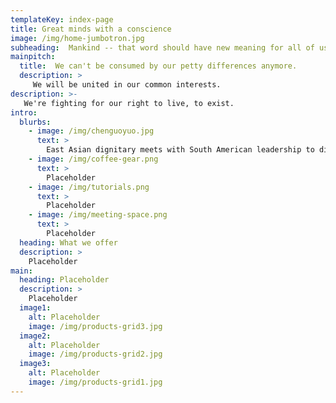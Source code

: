```yaml
---
templateKey: index-page
title: Great minds with a conscience
image: /img/home-jumbotron.jpg
subheading:  Mankind -- that word should have new meaning for all of us today.
mainpitch:
  title:  We can't be consumed by our petty differences anymore.
  description: >
     We will be united in our common interests.
description: >-
   We're fighting for our right to live, to exist.
intro:
  blurbs:
    - image: /img/chenguoyuo.jpg
      text: >
        East Asian dignitary meets with South American leadership to discuss Indo-Pacific trade agreements.
    - image: /img/coffee-gear.png
      text: >
        Placeholder
    - image: /img/tutorials.png
      text: >
        Placeholder
    - image: /img/meeting-space.png
      text: >
        Placeholder
  heading: What we offer
  description: >
    Placeholder
main:
  heading: Placeholder
  description: >
    Placeholder
  image1:
    alt: Placeholder
    image: /img/products-grid3.jpg
  image2:
    alt: Placeholder
    image: /img/products-grid2.jpg
  image3:
    alt: Placeholder
    image: /img/products-grid1.jpg
---
```



